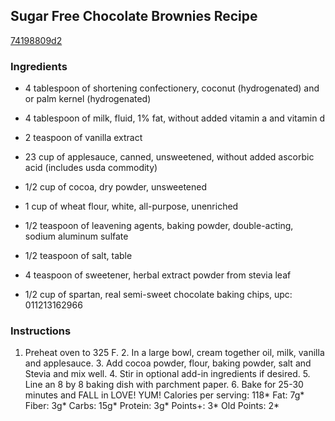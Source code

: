 ## Sugar Free Chocolate Brownies Recipe

[74198809d2](http://tastykitchen.com/recipes/desserts/sugar-free-chocolate-brownies-recipe/)

### Ingredients

 - 4 tablespoon of shortening confectionery, coconut (hydrogenated) and or palm kernel (hydrogenated)

 - 4 tablespoon of milk, fluid, 1% fat, without added vitamin a and vitamin d

 - 2 teaspoon of vanilla extract

 - 23 cup of applesauce, canned, unsweetened, without added ascorbic acid (includes usda commodity)

 - 1/2 cup of cocoa, dry powder, unsweetened

 - 1 cup of wheat flour, white, all-purpose, unenriched

 - 1/2 teaspoon of leavening agents, baking powder, double-acting, sodium aluminum sulfate

 - 1/2 teaspoon of salt, table

 - 4 teaspoon of sweetener, herbal extract powder from stevia leaf

 - 1/2 cup of spartan, real semi-sweet chocolate baking chips, upc: 011213162966

### Instructions

1. Preheat oven to 325 F. 2. In a large bowl, cream together oil, milk, vanilla and applesauce. 3. Add cocoa powder, flour, baking powder, salt and Stevia and mix well. 4. Stir in optional add-in ingredients if desired. 5. Line an 8 by 8 baking dish with parchment paper. 6. Bake for 25-30 minutes and FALL in LOVE! YUM! Calories per serving: 118* Fat: 7g* Fiber: 3g* Carbs: 15g* Protein: 3g* Points+: 3* Old Points: 2*